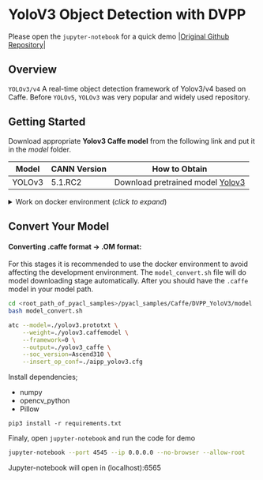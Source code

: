 # YoloV3 Object Detection with DVPP

Please open the `jupyter-notebook` for a quick demo |[Original Github Repository](https://github.com/ChenYingpeng/caffe-yolov3)|


## Overview

`YOLOv3/v4` A real-time object detection framework of Yolov3/v4 based on Caffe. Before `YOLOv5`, `YOLOv3` was very popular and widely used repository.

## Getting Started

Download appropriate **Yolov3 Caffe model** from the following link and put it in the _model_ folder. 

| **Model** | **CANN Version** | **How to Obtain** |
|---|---|---|
| YOLOv3 | 5.1.RC2 | Download pretrained model [Yolov3](https://obs-9be7.obs.cn-east-2.myhuaweicloud.com/003_Atc_Models/AE/ATC%20Model/Yolov3/yolov3.caffemodel) |


<details> <summary> Work on docker environment (<i>click to expand</i>)</summary>

Start your docker environment.

```bash
sudo docker run -it -u root --rm --name yolov3 -p 6565:4545 \
--device=/dev/davinci0 \
--device=/dev/davinci_manager \
--device=/dev/devmm_svm \
--device=/dev/hisi_hdc \
-v /usr/local/dcmi:/usr/local/dcmi \
-v /usr/local/bin/npu-smi:/usr/local/bin/npu-smi \
-v /usr/local/Ascend/driver:/usr/local/Ascend/driver \
-v /PATH/pyacl_samples:/workspace/pyacl_samples \
ascendhub.huawei.com/public-ascendhub/infer-modelzoo:22.0.RC2 /bin/bash
```
    
```bash
apt-get update && apt-get install -y --no-install-recommends \
        gcc \
        g++ \
        make \
        cmake \
        zlib1g \
        zlib1g-dev \
        openssl \
        libsqlite3-dev \
        libssl-dev \
        libffi-dev \
        unzip \
        pciutils \
        net-tools \
        libblas-dev \
        gfortran \
        libblas3 \
        libopenblas-dev \
        libbz2-dev \
        build-essential \
        lzma \
        liblzma-dev \
        git \
        && \
    apt-get clean && \
    rm -rf /var/lib/apt/lists/*
```
    
```bash
rm -rf /usr/local/python3.9.2

wget https://www.python.org/ftp/python/3.7.5/Python-3.7.5.tgz --no-check-certificate && \
    tar -zxvf Python-3.7.5.tgz && \
    cd Python-3.7.5 && \
    ./configure --prefix=/usr/local/python3.7.5 --enable-loadable-sqlite-extensions --enable-shared && make -j && make install && \
    cd .. && \
    rm -r -d Python-3.7.5 && rm Python-3.7.5.tgz && \
    export LD_LIBRARY_PATH=/usr/local/python3.7.5/lib:$LD_LIBRARY_PATH && \
    export PATH=/usr/local/python3.7.5/bin:$PATH

pip3 install --upgrade pip
pip3 install attrs numpy decorator sympy cffi pyyaml pathlib2 psutil protobuf scipy requests absl-py jupyter jupyterlab sympy

```
</details>


## Convert Your Model

#### Converting .caffe format -> .OM format:
For this stages it is recommended to use the docker environment to avoid affecting the development environment. The `model_convert.sh` file will do model downloading stage automatically. After you should have the `.caffe` model in your model path. 

```bash
cd <root_path_of_pyacl_samples>/pyacl_samples/Caffe/DVPP_YoloV3/model
bash model_convert.sh
```

```bash
atc --model=./yolov3.prototxt \
    --weight=./yolov3.caffemodel \
    --framework=0 \
    --output=./yolov3_caffe \
    --soc_version=Ascend310 \
    --insert_op_conf=./aipp_yolov3.cfg
```

Install dependencies;

- numpy
- opencv_python
- Pillow

```
pip3 install -r requirements.txt
```

Finaly, open `jupyter-notebook` and run the code for demo

```bash
jupyter-notebook --port 4545 --ip 0.0.0.0 --no-browser --allow-root
```

Jupyter-notebook will open in (localhost):6565